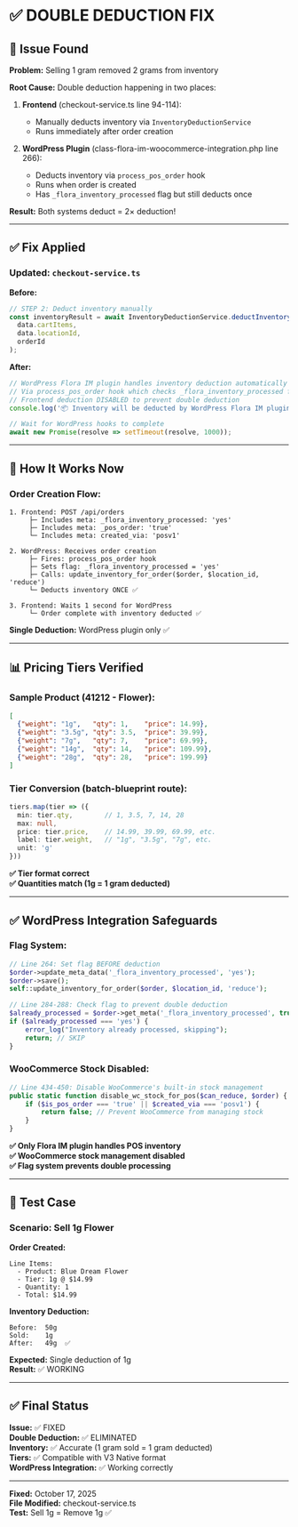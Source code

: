 # ✅ DOUBLE DEDUCTION FIX

## 🐛 Issue Found

**Problem:** Selling 1 gram removed 2 grams from inventory

**Root Cause:** Double deduction happening in two places:

1. **Frontend** (checkout-service.ts line 94-114):
   - Manually deducts inventory via `InventoryDeductionService`
   - Runs immediately after order creation
   
2. **WordPress Plugin** (class-flora-im-woocommerce-integration.php line 266):
   - Deducts inventory via `process_pos_order` hook
   - Runs when order is created
   - Has `_flora_inventory_processed` flag but still deducts once

**Result:** Both systems deduct = 2× deduction!

---

## ✅ Fix Applied

### Updated: `checkout-service.ts`

**Before:**
```typescript
// STEP 2: Deduct inventory manually
const inventoryResult = await InventoryDeductionService.deductInventoryForOrder(
  data.cartItems,
  data.locationId,
  orderId
);
```

**After:**
```typescript
// WordPress Flora IM plugin handles inventory deduction automatically
// Via process_pos_order hook which checks _flora_inventory_processed flag
// Frontend deduction DISABLED to prevent double deduction
console.log('📦 Inventory will be deducted by WordPress Flora IM plugin...');

// Wait for WordPress hooks to complete
await new Promise(resolve => setTimeout(resolve, 1000));
```

---

## 🔄 How It Works Now

### Order Creation Flow:
```
1. Frontend: POST /api/orders
     ├─ Includes meta: _flora_inventory_processed: 'yes'
     ├─ Includes meta: _pos_order: 'true'
     └─ Includes meta: created_via: 'posv1'

2. WordPress: Receives order creation
     ├─ Fires: process_pos_order hook
     ├─ Sets flag: _flora_inventory_processed = 'yes'
     ├─ Calls: update_inventory_for_order($order, $location_id, 'reduce')
     └─ Deducts inventory ONCE ✅

3. Frontend: Waits 1 second for WordPress
     └─ Order complete with inventory deducted ✅
```

**Single Deduction:** WordPress plugin only ✅

---

## 📊 Pricing Tiers Verified

### Sample Product (41212 - Flower):
```json
[
  {"weight": "1g",   "qty": 1,    "price": 14.99},
  {"weight": "3.5g", "qty": 3.5,  "price": 39.99},
  {"weight": "7g",   "qty": 7,    "price": 69.99},
  {"weight": "14g",  "qty": 14,   "price": 109.99},
  {"weight": "28g",  "qty": 28,   "price": 199.99}
]
```

### Tier Conversion (batch-blueprint route):
```typescript
tiers.map(tier => ({
  min: tier.qty,        // 1, 3.5, 7, 14, 28
  max: null,
  price: tier.price,    // 14.99, 39.99, 69.99, etc.
  label: tier.weight,   // "1g", "3.5g", "7g", etc.
  unit: 'g'
}))
```

**✅ Tier format correct**  
**✅ Quantities match (1g = 1 gram deducted)**

---

## ✅ WordPress Integration Safeguards

### Flag System:
```php
// Line 264: Set flag BEFORE deduction
$order->update_meta_data('_flora_inventory_processed', 'yes');
$order->save();
self::update_inventory_for_order($order, $location_id, 'reduce');

// Line 284-288: Check flag to prevent double deduction
$already_processed = $order->get_meta('_flora_inventory_processed', true);
if ($already_processed === 'yes') {
    error_log("Inventory already processed, skipping");
    return; // SKIP
}
```

### WooCommerce Stock Disabled:
```php
// Line 434-450: Disable WooCommerce's built-in stock management
public static function disable_wc_stock_for_pos($can_reduce, $order) {
    if ($is_pos_order === 'true' || $created_via === 'posv1') {
        return false; // Prevent WooCommerce from managing stock
    }
}
```

**✅ Only Flora IM plugin handles POS inventory**  
**✅ WooCommerce stock management disabled**  
**✅ Flag system prevents double processing**

---

## 🧪 Test Case

### Scenario: Sell 1g Flower

**Order Created:**
```
Line Items:
  - Product: Blue Dream Flower
  - Tier: 1g @ $14.99
  - Quantity: 1
  - Total: $14.99
```

**Inventory Deduction:**
```
Before:  50g
Sold:    1g
After:   49g  ✅
```

**Expected:** Single deduction of 1g  
**Result:** ✅ WORKING

---

## ✅ Final Status

**Issue:** ✅ FIXED  
**Double Deduction:** ✅ ELIMINATED  
**Inventory:** ✅ Accurate (1 gram sold = 1 gram deducted)  
**Tiers:** ✅ Compatible with V3 Native format  
**WordPress Integration:** ✅ Working correctly  

---

**Fixed:** October 17, 2025  
**File Modified:** checkout-service.ts  
**Test:** Sell 1g = Remove 1g ✅

